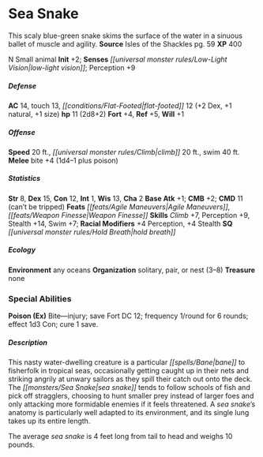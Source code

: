 ﻿---
cssclass: [monsters]
title1: Sea Snake
desc_short: This scaly blue-green snake skims the surface of the water in a sinuous
  ballet of muscle and agility.
title2: Sea Snake
CR: 1
sources:
- name: Isles of the Shackles
  page: 59
  link: http://paizo.com/products/btpy8qzx?Pathfinder-Campaign-Setting-Isles-of-the-Shackles
XP: 400
alignment: N
size: Small
type: animal
initiative:
  bonus: 2
senses:
  low-light vision: true
AC:
  AC: 14
  touch: 13
  flat_footed: 12
  components:
    dex: 2
    natural: 1
    size: 1
HP:
  HP: 11
  long: 2d8+2
saves:
  fort: 4
  ref: 5
  will: 1
speeds:
  base: 20
  climb: 20
  swim: 40
attacks:
  melee:
  - - text: bite +4 (1d4-1 plus poison)
      entries:
      - - damage: 1d4-1
        - effect: poison
      attack: bite
      bonus:
      - 4
ability_scores:
  STR: 8
  DEX: 15
  CON: 12
  INT: 1
  WIS: 13
  CHA: 2
BAB: 1
CMB: 2
CMD: 11
CMD_other: can't be tripped
feats:
- name: Agile Maneuvers
- is_bonus: true
  name: Weapon Finesse
skills:
  Climb: 7
  Perception: 9
  Stealth: 14
  Swim: 7
  _racial_mods:
    Perception:
      _: 4
    Stealth:
      _: 4
special_qualities:
- hold breath
ecology:
  environment: any oceans
  organization: solitary, pair, or nest (3-8)
  treasure_type: none
special_abilities:
  Poison (Ex): Bite-injury; save Fort DC 12; frequency 1/round for 6 rounds; effect
    1d3 Con; cure 1 save.
desc_long: |-
  This nasty water-dwelling creature is a particular bane to fisherfolk in tropical seas, occasionally getting caught up in their nets and striking angrily at unwary sailors as they spill their catch out onto the deck. The sea snake tends to follow schools of fish and pick off stragglers, choosing to hunt smaller prey instead of larger foes and only attacking more formidable enemies if it feels threatened. A sea snake's anatomy is particularly well adapted to its environment, and its single lung takes up its entire length.

  The average sea snake is 4 feet long from tail to head and weighs 10 pounds.

---

# Sea Snake
This scaly blue-green snake skims the surface of the water in a sinuous ballet of muscle and agility.
**Source** Isles of the Shackles pg. 59
**XP** 400

N Small animal
**Init** +2; **Senses** _[[universal monster rules/Low-Light Vision|low-light vision]]_; Perception +9

##### Defense

**AC** 14, touch 13, _[[conditions/Flat-Footed|flat-footed]]_ 12 (+2 Dex, +1 natural, +1 size)
**hp** 11 (2d8+2)
**Fort** +4, **Ref** +5, **Will** +1

##### Offense
**Speed** 20 ft., _[[universal monster rules/Climb|climb]]_ 20 ft., swim 40 ft.
**Melee** bite +4 (1d4–1 plus poison)

##### Statistics
**Str** 8, **Dex** 15, **Con** 12, **Int** 1, **Wis** 13, **Cha** 2
**Base Atk** +1; **CMB** +2; **CMD** 11 (can’t be tripped)
**Feats** _[[feats/Agile Maneuvers|Agile Maneuvers]]_, _[[feats/Weapon Finesse|Weapon Finesse]]_
**Skills** _Climb_ +7, Perception +9, Stealth +14, Swim +7; **Racial Modifiers** +4 Perception, +4 Stealth
**SQ** _[[universal monster rules/Hold Breath|hold breath]]_

##### Ecology

**Environment** any oceans
**Organization** solitary, pair, or nest (3–8)
**Treasure** none

### Special Abilities

**Poison (Ex)** Bite—injury; save Fort DC 12; frequency 1/round for 6 rounds; effect 1d3 Con; cure 1 save.

##### Description

This nasty water-dwelling creature is a particular _[[spells/Bane|bane]]_ to fisherfolk in tropical seas, occasionally getting caught up in their nets and striking angrily at unwary sailors as they spill their catch out onto the deck. The _[[monsters/Sea Snake|sea snake]]_ tends to follow schools of fish and pick off stragglers, choosing to hunt smaller prey instead of larger foes and only attacking more formidable enemies if it feels threatened. A _sea snake_’s anatomy is particularly well adapted to its environment, and its single lung takes up its entire length.

The average _sea snake_ is 4 feet long from tail to head and weighs 10 pounds.